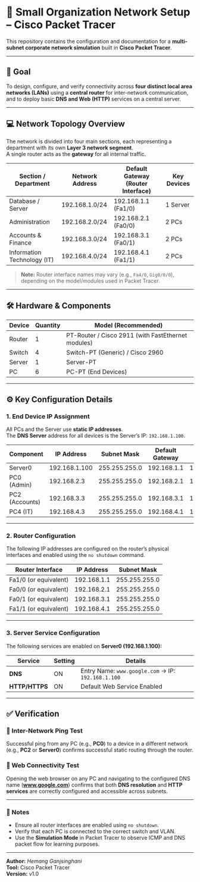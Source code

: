 # 🏢 Small Organization Network Setup – Cisco Packet Tracer

This repository contains the configuration and documentation for a **multi-subnet corporate network simulation** built in **Cisco Packet Tracer**.

---

## 🎯 Goal

To design, configure, and verify connectivity across **four distinct local area networks (LANs)** using a **central router** for inter-network communication, and to deploy basic **DNS and Web (HTTP)** services on a central server.

---

## 💻 Network Topology Overview

The network is divided into four main sections, each representing a department with its own **Layer 3 network segment**.  
A single router acts as the **gateway** for all internal traffic.

| Section / Department          | Network Address  | Default Gateway (Router Interface) | Key Devices      |
|-------------------------------|------------------|------------------------------------|------------------|
| Database / Server             | 192.168.1.0/24   | 192.168.1.1 (Fa1/0)                | 1 Server         |
| Administration                | 192.168.2.0/24   | 192.168.2.1 (Fa0/0)                | 2 PCs            |
| Accounts & Finance            | 192.168.3.0/24   | 192.168.3.1 (Fa0/1)                | 2 PCs            |
| Information Technology (IT)   | 192.168.4.0/24   | 192.168.4.1 (Fa1/1)                | 2 PCs            |

> **Note:** Router interface names may vary (e.g., `Fa4/0`, `Gig0/0/0`), depending on the model/modules used in Packet Tracer.

---

## 🛠️ Hardware & Components

| Device  | Quantity | Model (Recommended)                  |
|----------|-----------|-------------------------------------|
| Router   | 1         | PT-Router / Cisco 2911 (with FastEthernet modules) |
| Switch   | 4         | Switch-PT (Generic) / Cisco 2960    |
| Server   | 1         | Server-PT                           |
| PC       | 6         | PC-PT (End Devices)                 |

---

## ⚙️ Key Configuration Details

### 1. End Device IP Assignment

All PCs and the Server use **static IP addresses**.  
The **DNS Server** address for all devices is the Server’s IP: `192.168.1.100`.

| Component         | IP Address      | Subnet Mask     | Default Gateway | DNS Server     |
|-------------------|----------------|-----------------|----------------|----------------|
| Server0           | 192.168.1.100  | 255.255.255.0   | 192.168.1.1    | 192.168.1.100  |
| PC0 (Admin)       | 192.168.2.3    | 255.255.255.0   | 192.168.2.1    | 192.168.1.100  |
| PC2 (Accounts)    | 192.168.3.3    | 255.255.255.0   | 192.168.3.1    | 192.168.1.100  |
| PC4 (IT)          | 192.168.4.3    | 255.255.255.0   | 192.168.4.1    | 192.168.1.100  |

---

### 2. Router Configuration

The following IP addresses are configured on the router’s physical interfaces and enabled using the `no shutdown` command.

| Router Interface | IP Address     | Subnet Mask     |
|------------------|----------------|-----------------|
| Fa1/0 (or equivalent) | 192.168.1.1 | 255.255.255.0   |
| Fa0/0 (or equivalent) | 192.168.2.1 | 255.255.255.0   |
| Fa0/1 (or equivalent) | 192.168.3.1 | 255.255.255.0   |
| Fa1/1 (or equivalent) | 192.168.4.1 | 255.255.255.0   |

---

### 3. Server Service Configuration

The following services are enabled on **Server0 (192.168.1.100):**

| Service | Setting | Details |
|----------|----------|----------|
| **DNS** | ON | Entry Name: `www.google.com` → IP: `192.168.1.100` |
| **HTTP/HTTPS** | ON | Default Web Service Enabled |

---

## ✅ Verification

### 🔹 Inter-Network Ping Test  
Successful ping from any PC (e.g., **PC0**) to a device in a different network (e.g., **PC2** or **Server0**) confirms successful static routing through the router.

### 🔹 Web Connectivity Test  
Opening the web browser on any PC and navigating to the configured DNS name (**www.google.com**) confirms that both **DNS resolution** and **HTTP services** are correctly configured and accessible across subnets.

---

### 📄 Notes
- Ensure all router interfaces are enabled using `no shutdown`.  
- Verify that each PC is connected to the correct switch and VLAN.  
- Use the **Simulation Mode** in Packet Tracer to observe ICMP and DNS packet flow for learning purposes.

---

**Author:** _Hemang Ganjsinghani_  
**Tool:** Cisco Packet Tracer  
**Version:** v1.0  

